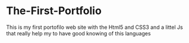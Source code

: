 # The-First-Portfolio

<p> This is my first portofilo web site with the Html5 and CSS3 and a littel Js
  that really help my to have good knowing of this languages </p>
